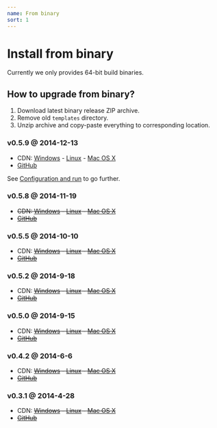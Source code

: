 ```yaml
---
name: From binary
sort: 1
---
```


# Install from binary

Currently we only provides 64-bit build binaries.

## How to upgrade from binary?

1. Download latest binary release ZIP archive.
2. Remove old `templates` directory.
3. Unzip archive and copy-paste everything to corresponding location.

### v0.5.9 @ 2014-12-13

- CDN: [Windows](http://gogs.dn.qbox.me/gogs_v0.5.9_windows_amd64.zip) - [Linux](http://gogs.dn.qbox.me/gogs_v0.5.9_linux_amd64.zip) - [Mac OS X](http://gogs.dn.qbox.me/gogs_v0.5.9_darwin_amd64.zip)
- [GitHub](https://github.com/gogits/gogs/releases/tag/v0.5.9)

See [Configuration and run](configuration_and_run.md) to go further.

### v0.5.8 @ 2014-11-19

- ~~CDN: [Windows](http://gogs.dn.qbox.me/gogs_v0.5.8_windows_amd64.zip) - [Linux](http://gogs.dn.qbox.me/gogs_v0.5.8_linux_amd64.zip) - [Mac OS X](http://gogs.dn.qbox.me/gogs_v0.5.8_darwin_amd64.zip)~~
- ~~[GitHub](https://github.com/gogits/gogs/releases/tag/v0.5.8)~~

### v0.5.5 @ 2014-10-10

- CDN: ~~[Windows](http://gogs.dn.qbox.me/gogs_v0.5.5_windows_amd64.zip) - [Linux](http://gogs.dn.qbox.me/gogs_v0.5.5_linux_amd64.zip) - [Mac OS X](http://gogs.dn.qbox.me/gogs_v0.5.5_darwin_amd64.zip)~~
- ~~[GitHub](https://github.com/gogits/gogs/releases/tag/v0.5.5)~~

### v0.5.2 @ 2014-9-18

- CDN: ~~[Windows](http://gogs.dn.qbox.me/gogs_v0.5.2_windows_amd64.zip) - [Linux](http://gogs.dn.qbox.me/gogs_v0.5.2_linux_amd64.zip) - [Mac OS X](http://gogs.dn.qbox.me/gogs_v0.5.2_darwin_amd64.zip)~~
- ~~[GitHub](https://github.com/gogits/gogs/releases/tag/v0.5.2)~~

### v0.5.0 @ 2014-9-15

- CDN: ~~[Windows](http://gogs.dn.qbox.me/gogs_v0.5.0_windows_amd64.zip) - [Linux](http://gogs.dn.qbox.me/gogs_v0.5.0_linux_amd64.zip) - [Mac OS X](http://gogs.dn.qbox.me/gogs_v0.5.0_darwin_amd64.zip)~~
- ~~[GitHub](https://github.com/gogits/gogs/releases/tag/v0.5.0)~~

### v0.4.2 @ 2014-6-6

- CDN: ~~[Windows](http://gogs.dn.qbox.me/gogs_v0.4.2_windows_amd64.zip) - [Linux](http://gogs.dn.qbox.me/gogs_v0.4.2_linux_amd64.zip) - [Mac OS X](http://gogs.dn.qbox.me/gogs_v0.4.2_darwin_amd64.zip)~~
- ~~[GitHub](https://github.com/gogits/gogs/releases/tag/v0.4.2)~~

### v0.3.1 @ 2014-4-28

- CDN: ~~[Windows](http://gogs.dn.qbox.me/gogs_v0.3.1_windows_amd64.zip) - [Linux](http://gogs.dn.qbox.me/gogs_v0.3.1_linux_amd64.zip) - [Mac OS X](http://gogs.dn.qbox.me/gogs_v0.3.1_darwin_amd64.zip)~~
- ~~[GitHub](https://github.com/gogits/gogs/releases/tag/v0.3.1)~~